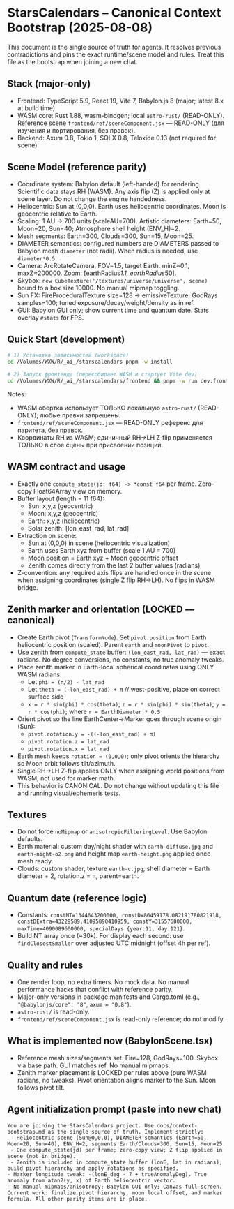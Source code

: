 # StarsCalendars – Canonical Context Bootstrap (2025-08-08)

This document is the single source of truth for agents. It resolves previous contradictions and pins the exact runtime/scene model and rules. Treat this file as the bootstrap when joining a new chat.

## Stack (major-only)
- Frontend: TypeScript 5.9, React 19, Vite 7, Babylon.js 8 (major; latest 8.x at build time)
- WASM core: Rust 1.88, wasm-bindgen; local `astro-rust/` (READ-ONLY). Reference scene `frontend/ref/sceneComponent.jsx` — READ-ONLY (для изучения и портирования, без правок).
- Backend: Axum 0.8, Tokio 1, SQLX 0.8, Teloxide 0.13 (not required for scene)

## Scene Model (reference parity)
 - Coordinate system: Babylon default (left-handed) for rendering. Scientific data stays RH (WASM). Any axis flip (Z) is applied only at scene layer. Do not change the engine handedness.
- Heliocentric: Sun at (0,0,0). Earth uses heliocentric coordinates. Moon is geocentric relative to Earth.
- Scaling: 1 AU → 700 units (scaleAU=700). Artistic diameters: Earth=50, Moon=20, Sun=40; Atmosphere shell height (ENV_H)=2.
- Mesh segments: Earth=300, Clouds=300, Sun=15, Moon=25.
- DIAMETER semantics: configured numbers are DIAMETERS passed to Babylon mesh `diameter` (not radii). When radius is needed, use `diameter*0.5`.
- Camera: ArcRotateCamera, FOV=1.5, target Earth. minZ≈0.1, maxZ≈200000. Zoom: [earthRadius*1.1, earthRadius*50].
- Skybox: `new CubeTexture('/textures/universe/universe', scene)` bound to a box size 10000. No manual mipmap toggling.
- Sun FX: FireProceduralTexture size=128 → emissiveTexture; GodRays samples=100; tuned exposure/decay/weight/density as in ref.
- GUI: Babylon GUI only; show current time and quantum date. Stats overlay `#stats` for FPS.

## Quick Start (development)

```bash
# 1) Установка зависимостей (workspace)
cd /Volumes/WXW/R/_ai_/starscalendars pnpm -w install

# 2) Запуск фронтенда (пересобирает WASM и стартует Vite dev)
cd /Volumes/WXW/R/_ai_/starscalendars/frontend && pnpm -w run dev:frontend-only
```

Notes:
- WASM обертка использует ТОЛЬКО локальную `astro-rust/` (READ-ONLY); любые правки запрещены.
- `frontend/ref/sceneComponent.jsx` — READ-ONLY референс для паритета, без правок.
- Координаты RH из WASM; единичный RH→LH Z‑flip применяется ТОЛЬКО в слое сцены при присвоении позиций.

## WASM contract and usage
- Exactly one `compute_state(jd: f64) -> *const f64` per frame. Zero-copy Float64Array view on memory.
- Buffer layout (length = 11 f64):
  - Sun: x,y,z (geocentric)
  - Moon: x,y,z (geocentric)
  - Earth: x,y,z (heliocentric)
  - Solar zenith: [lon_east_rad, lat_rad]
- Extraction on scene:
  - Sun at (0,0,0) in scene (heliocentric visualization)
  - Earth uses Earth xyz from buffer (scale 1 AU = 700)
  - Moon position = Earth xyz + Moon geocentric offset
  - Zenith comes directly from the last 2 buffer values (radians)
- Z-convention: any required axis flips are handled once in the scene when assigning coordinates (single Z flip RH→LH). No flips in WASM bridge.

## Zenith marker and orientation (LOCKED — canonical)
- Create Earth pivot (`TransformNode`). Set `pivot.position` from Earth heliocentric position (scaled). Parent `earth` and `moonPivot` to `pivot`.
- Use zenith from `compute_state` buffer: `(lon_east_rad, lat_rad)` — exact radians. No degree conversions, no constants, no true anomaly tweaks.
- Place zenith marker in Earth-local spherical coordinates using ONLY WASM radians:
  - Let `phi = (π/2) - lat_rad`
  - Let `theta = (-lon_east_rad) + π`  // west-positive, place on correct surface side
  - `x = r * sin(phi) * cos(theta)`; `z = r * sin(phi) * sin(theta)`; `y = r * cos(phi)`; where `r = EarthDiameter * 0.5`
- Orient pivot so the line EarthCenter→Marker goes through scene origin (Sun):
  - `pivot.rotation.y = -((-lon_east_rad) + π)`
  - `pivot.rotation.z = lat_rad`
  - `pivot.rotation.x = lat_rad`
- Earth mesh keeps `rotation = (0,0,0)`; only pivot orients the hierarchy so Moon orbit follows tilt/azimuth.
- Single RH→LH Z-flip applies ONLY when assigning world positions from WASM; not used for marker math.
- This behavior is CANONICAL. Do not change without updating this file and running visual/ephemeris tests.

## Textures
- Do not force `noMipmap` or `anisotropicFilteringLevel`. Use Babylon defaults.
- Earth material: custom day/night shader with `earth-diffuse.jpg` and `earth-night-o2.png` and height map `earth-height.png` applied once mesh ready.
- Clouds: custom shader, texture `earth-c.jpg`, shell diameter = Earth diameter + 2, rotation.z = π, parent=earth.

## Quantum date (reference logic)
- Constants: `constNT=1344643200000, constD=86459178.082191780821918, constDExtra=43229589.41095890410959, constY=31557600000, maxTime=4090089600000, specialDays {year:11, day:121}`.
- Build NT array once (≈30k). For display each second: use `findClosestSmaller` over adjusted UTC midnight (offset 4h per ref).

## Quality and rules
- One render loop, no extra timers. No mock data. No manual performance hacks that conflict with reference parity.
- Major-only versions in package manifests and Cargo.toml (e.g., `"@babylonjs/core": "8"`, `axum = "0.8"`).
- `astro-rust/` is read-only.
 - `frontend/ref/sceneComponent.jsx` is read-only reference; do not modify.

## What is implemented now (BabylonScene.tsx)
- Reference mesh sizes/segments set. Fire=128, GodRays=100. Skybox via base path. GUI matches ref. No manual mipmaps.
- Zenith marker placement is LOCKED per rules above (pure WASM radians, no tweaks). Pivot orientation aligns marker to the Sun. Moon follows pivot tilt.

## Agent initialization prompt (paste into new chat)
```
You are joining the StarsCalendars project. Use docs/context-bootstrap.md as the single source of truth. Implement strictly:
 - Heliocentric scene (Sun@0,0,0), DIAMETER semantics (Earth=50, Moon=20, Sun=40), ENV_H=2, segments Earth/Clouds=300, Sun=15, Moon=25.
 - One compute_state(jd) per frame; zero-copy view; Z flip applied in scene (not in bridge).
 - Zenith is included in compute_state buffer (lonE, lat in radians); build pivot hierarchy and apply rotations as specified.
- Marker longitude tweak: -(lonE_deg - 7 + trueAnomalyDeg). True anomaly from atan2(y, x) of Earth heliocentric vector.
- No manual mipmaps/anisotropy; Babylon GUI only; Canvas full-screen.
Current work: finalize pivot hierarchy, moon local offset, and marker formula. All other parity items are in place.
```


